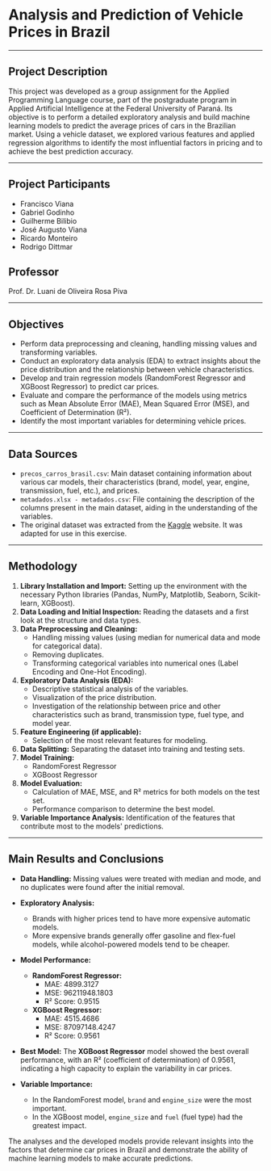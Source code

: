 # Analysis and Prediction of Vehicle Prices in Brazil

-----

## Project Description

This project was developed as a group assignment for the Applied Programming Language course, part of the postgraduate program in Applied Artificial Intelligence at the Federal University of Paraná. Its objective is to perform a detailed exploratory analysis and build machine learning models to predict the average prices of cars in the Brazilian market. Using a vehicle dataset, we explored various features and applied regression algorithms to identify the most influential factors in pricing and to achieve the best prediction accuracy.

-----

## Project Participants

  * Francisco Viana
  * Gabriel Godinho
  * Guilherme Bilibio
  * José Augusto Viana
  * Ricardo Monteiro
  * Rodrigo Dittmar

## Professor

Prof. Dr. Luani de Oliveira Rosa Piva

-----

## Objectives

  * Perform data preprocessing and cleaning, handling missing values and transforming variables.
  * Conduct an exploratory data analysis (EDA) to extract insights about the price distribution and the relationship between vehicle characteristics.
  * Develop and train regression models (RandomForest Regressor and XGBoost Regressor) to predict car prices.
  * Evaluate and compare the performance of the models using metrics such as Mean Absolute Error (MAE), Mean Squared Error (MSE), and Coefficient of Determination (R²).
  * Identify the most important variables for determining vehicle prices.

-----

## Data Sources

  * `precos_carros_brasil.csv`: Main dataset containing information about various car models, their characteristics (brand, model, year, engine, transmission, fuel, etc.), and prices.
  * `metadados.xlsx - metadados.csv`: File containing the description of the columns present in the main dataset, aiding in the understanding of the variables.
  * The original dataset was extracted from the [Kaggle](https://www.kaggle.com/datasets/vagnerbessa/average-car-prices-bazil/data) website. It was adapted for use in this exercise.

-----

## Methodology

1.  **Library Installation and Import:** Setting up the environment with the necessary Python libraries (Pandas, NumPy, Matplotlib, Seaborn, Scikit-learn, XGBoost).
2.  **Data Loading and Initial Inspection:** Reading the datasets and a first look at the structure and data types.
3.  **Data Preprocessing and Cleaning:**
      * Handling missing values (using median for numerical data and mode for categorical data).
      * Removing duplicates.
      * Transforming categorical variables into numerical ones (Label Encoding and One-Hot Encoding).
4.  **Exploratory Data Analysis (EDA):**
      * Descriptive statistical analysis of the variables.
      * Visualization of the price distribution.
      * Investigation of the relationship between price and other characteristics such as brand, transmission type, fuel type, and model year.
5.  **Feature Engineering (if applicable):**
      * Selection of the most relevant features for modeling.
6.  **Data Splitting:** Separating the dataset into training and testing sets.
7.  **Model Training:**
      * RandomForest Regressor
      * XGBoost Regressor
8.  **Model Evaluation:**
      * Calculation of MAE, MSE, and R² metrics for both models on the test set.
      * Performance comparison to determine the best model.
9.  **Variable Importance Analysis:** Identification of the features that contribute most to the models' predictions.

-----

## Main Results and Conclusions

  * **Data Handling:** Missing values were treated with median and mode, and no duplicates were found after the initial removal.

  * **Exploratory Analysis:**

      * Brands with higher prices tend to have more expensive automatic models.
      * More expensive brands generally offer gasoline and flex-fuel models, while alcohol-powered models tend to be cheaper.

  * **Model Performance:**

      * **RandomForest Regressor:**
          * MAE: 4899.3127
          * MSE: 96211948.1803
          * R² Score: 0.9515
      * **XGBoost Regressor:**
          * MAE: 4515.4686
          * MSE: 87097148.4247
          * R² Score: 0.9561

  * **Best Model:** The **XGBoost Regressor** model showed the best overall performance, with an R² (coefficient of determination) of 0.9561, indicating a high capacity to explain the variability in car prices.

  * **Variable Importance:**

      * In the RandomForest model, `brand` and `engine_size` were the most important.
      * In the XGBoost model, `engine_size` and `fuel` (fuel type) had the greatest impact.

The analyses and the developed models provide relevant insights into the factors that determine car prices in Brazil and demonstrate the ability of machine learning models to make accurate predictions.
